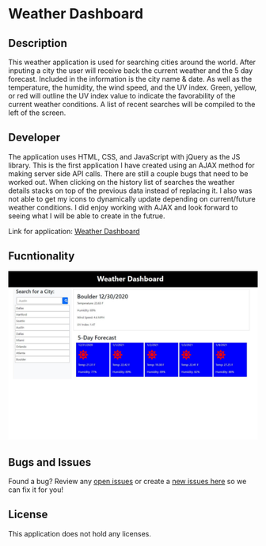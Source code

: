 # Weather Dashboard

## Description

This weather application is used for searching cities around the world.  After inputing a city the user will receive back the current weather and the 5 day forecast. Included in the information is the city name & date.  As well as the temperature, the humidity, the wind speed, and the UV index.  Green, yellow, or red will outline the UV index value to indicate the favorability of the current weather conditions.  A list of recent searches will be compiled to the left of the screen.  

## Developer 

The application uses HTML, CSS, and JavaScript with jQuery as the JS library.  This is the first application I have created using an AJAX method for making server side API calls.  There are still a couple bugs that need to be worked out.  When clicking on the history list of searches the weather details stacks on top of the previous data instead of replacing it.  I also was not able to get my icons to dynamically update depending on current/future weather conditions.  I did enjoy working with AJAX and look forward to seeing what I will be able to create in the futrue.
<br>

Link for application: [Weather Dashboard](https://dbridgman1.github.io/Weather-Dashboard/)

## Fucntionality

![Screenshot](Assets/Screenshot.JPG)

## Bugs and Issues
Found a bug? Review any [open issues][open-issues] or create a [new issues here][new-issue] so we can fix it for you!

## License
This application does not hold any licenses.

[open-issues]: https://github.com/dbridgman1/Weather-Dashboard/issues
[new-issue]: https://github.com/dbridgman1/Weather-Dashboard/issues/new